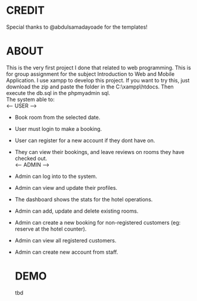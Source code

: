 # CREDIT
Special thanks to @abdulsamadayoade for the templates!
# ABOUT
This is the very first project I done that related to web programming. This is for group assignment for the subject Introduction to Web and Mobile Application. I use xampp to develop this project. If you want to try this, just download the zip and paste the folder in the C:\\xampp\htdocs. Then execute the db.sql in the phpmyadmin sql.<br />
The system able to:<br >
<-- USER -->
* Book room from the selected date.
* User must login to make a booking.
* User can register for a new account if they dont have on.
* They can view their bookings, and leave reviews on rooms they have checked out.<br >
<-- ADMIN -->
* Admin can log into to the system.
* Admin can view and update their profiles.
* The dashboard shows the stats for the hotel operations.
* Admin can add, update and delete existing rooms.
* Admin can create a new booking for non-registered customers (eg: reserve at the hotel counter).
* Admin can view all registered customers.
* Admin can create new account from staff.

  # DEMO
  tbd
